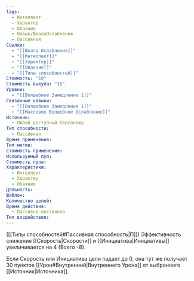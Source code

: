 ```yaml
---
tags:
  - Интеллект
  - Характер
  - Обаяние
  - Навык/ШколаОслабления
  - Пассивная
Ссылки:
  - "[[Школа Ослабления]]"
  - "[[Интеллект]]"
  - "[[Характер]]"
  - "[[Обаяние]]"
  - "[[Типы способностей]]"
Стоимость: "10"
Стоимость выкупа: "15"
Уровни:
  - "[[Волшебное Замедление 1]]"
Связанные навыки:
  - "[[Волшебное Замедление 1]]"
  - "[[Массовое Волшебное Ослабление]]"
Источник:
  - Любой доступный персонажу
Тип способности:
  - Пассивная
Время применения: 
Тип магии: 
Стоимость применения: 
Используемый пул: 
Стоимость пула: 
Характеристики:
  - Интеллект
  - Характер
  - Обаяние
Дальность: 
Шаблон: 
Количество целей: 
Время действия:
  - Пассивно-постоянно
Тип воздействия:
---
```

([[Типы способностей#Пассивная способность|П]]) Эффективность снижения [[Скорость|Скорости]] и [[Инициатива|Инициативы]] увеличивается на 4 (Всего -8).

Если Скорость или Инициатива цели падает до 0, она тут же получает 30 пунктов [[Урон#Внутренний|Внутреннего Урона]] от выбранного [[Источник|Источника]]. 